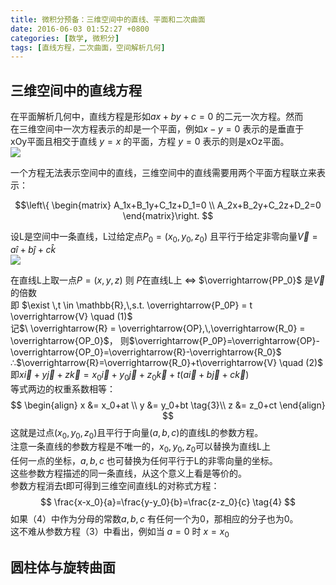 ```yaml
---
title: 微积分预备：三维空间中的直线、平面和二次曲面
date: 2016-06-03 01:52:27 +0800
categories: [数学, 微积分]
tags: [直线方程，二次曲面，空间解析几何]
---
```


## 三维空间中的直线方程

在平面解析几何中，直线方程是形如$ax+by+c=0$ 的二元一次方程。然而  
在三维空间中一次方程表示的却是一个平面，例如$x - y = 0$ 表示的是垂直于     
xOy平面且相交于直线 $y=x$ 的平面，方程 $y = 0$ 表示的则是xOz平面。  
![](https://cdn.jsdelivr.net/gh/dlcai/image-bed/img/surfaces/1.png)

一个方程无法表示空间中的直线，三维空间中的直线需要用两个平面方程联立来表示：    

$$\left\{ \begin{matrix} A_1x+B_1y+C_1z+D_1=0 \\ A_2x+B_2y+C_2z+D_2=0 \end{matrix}\right. $$

设L是空间中一条直线，L过给定点$P_0=(x_0, y_0, z_0)$ 且平行于给定非零向量$\vec{V}= a\hat{i}+b\hat{j}+c\hat{k}$    
![](https://cdn.jsdelivr.net/gh/dlcai/image-bed/img/surfaces/2.png)

在直线L上取一点$P=(x, y, z)$  则 $P$在直线L上  $\iff$ $\overrightarrow{PP_0}$ 是$\overrightarrow{V}$ 的倍数  
即 $\exist \,t \in \mathbb{R},\,s.t. \overrightarrow{P_0P} = t \overrightarrow{V} \quad (1)$       
记$\ \overrightarrow{R} = \overrightarrow{OP},\,\overrightarrow{R_0} = \overrightarrow{OP_0}$， 则$\overrightarrow{P_0P}=\overrightarrow{OP}-\overrightarrow{OP_0}=\overrightarrow{R}-\overrightarrow{R_0}$   
$\therefore$$\overrightarrow{R}=\overrightarrow{R_0}+t\overrightarrow{V} \quad (2)$    
即$x\vec{i}+y\vec{j}+z\vec{k}=x_0\vec{i}+y_0\vec{j}+z_0\vec{k} + t(a\vec{i}+b\vec{j}+c\vec{k})$   
等式两边的权重系数相等：   
$$
\begin{align}
x &= x_0+at \\
y &= y_0+bt  \tag{3}\\
z &= z_0+ct
\end{align}
$$
这就是过点$(x_0, y_0,z_0)$且平行于向量$(a,b,c)$的直线L的参数方程。  
注意一条直线的参数方程是不唯一的，$x_0,y_0,z_0$可以替换为直线L上  
任何一点的坐标，$a,b,c$ 也可替换为任何平行于L的非零向量的坐标。  
这些参数方程描述的同一条直线，从这个意义上看是等价的。   
参数方程消去t即可得到三维空间直线L的对称式方程：  
$$
\frac{x-x_0}{a}=\frac{y-y_0}{b}=\frac{z-z_0}{c} \tag{4}
$$
如果（4）中作为分母的常数$a,b,c$ 有任何一个为0，那相应的分子也为0。  
这不难从参数方程（3）中看出，例如当 $a=0$ 时 $x=x_0$     

## 圆柱体与旋转曲面

